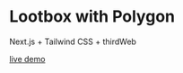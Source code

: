 
# Lootbox with Polygon
 Next.js + Tailwind CSS + thirdWeb 

[live demo](https://thirdweb-lootbox.ertyurk.com)